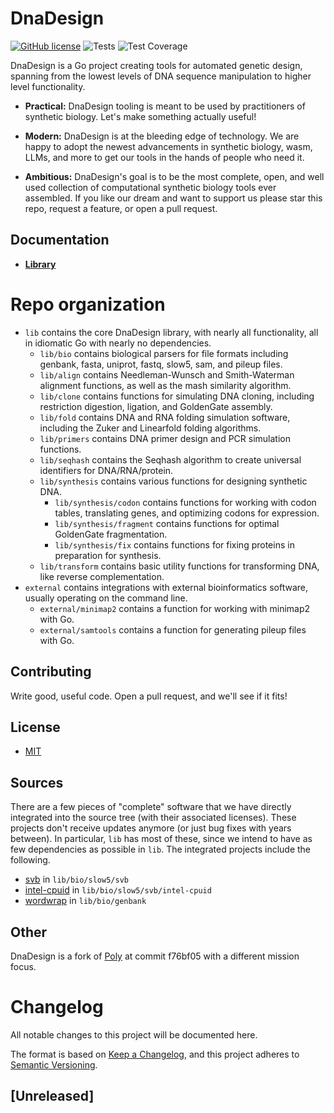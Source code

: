 # DnaDesign

[![GitHub license](https://img.shields.io/badge/license-MIT-blue.svg)](https://github.com/koeng101/dnadesign/blob/main/LICENSE) 
![Tests](https://github.com/koeng101/dnadesign/workflows/Test/badge.svg)
![Test Coverage](https://img.shields.io/endpoint?url=https://gist.githubusercontent.com/koeng101/e8462880f920d70b182d5df3617b30f5/raw/coverage.json)

DnaDesign is a Go project creating tools for automated genetic design, spanning from the lowest levels of DNA sequence manipulation to higher level functionality.

* **Practical:** DnaDesign tooling is meant to be used by practitioners of synthetic biology. Let's make something actually useful!

* **Modern:** DnaDesign is at the bleeding edge of technology. We are happy to adopt the newest advancements in synthetic biology, wasm, LLMs, and more to get our tools in the hands of people who need it.

* **Ambitious:** DnaDesign's goal is to be the most complete, open, and well used collection of computational synthetic biology tools ever assembled. If you like our dream and want to support us please star this repo, request a feature, or open a pull request.

## Documentation

* **[Library](https://pkg.go.dev/github.com/koeng101/dnadesign)**

# Repo organization

* `lib` contains the core DnaDesign library, with nearly all functionality, all in idiomatic Go with nearly no dependencies.
    * `lib/bio` contains biological parsers for file formats including genbank, fasta, uniprot, fastq, slow5, sam, and pileup files.
    * `lib/align` contains Needleman-Wunsch and Smith-Waterman alignment functions, as well as the mash similarity algorithm.
    * `lib/clone` contains functions for simulating DNA cloning, including restriction digestion, ligation, and GoldenGate assembly.
    * `lib/fold` contains DNA and RNA folding simulation software, including the Zuker and Linearfold folding algorithms.
    * `lib/primers` contains DNA primer design and PCR simulation functions.
    * `lib/seqhash` contains the Seqhash algorithm to create universal identifiers for DNA/RNA/protein.
    * `lib/synthesis` contains various functions for designing synthetic DNA.
        * `lib/synthesis/codon` contains functions for working with codon tables, translating genes, and optimizing codons for expression.
        * `lib/synthesis/fragment` contains functions for optimal GoldenGate fragmentation.
        * `lib/synthesis/fix` contains functions for fixing proteins in preparation for synthesis.
    * `lib/transform` contains basic utility functions for transforming DNA, like reverse complementation.
* `external` contains integrations with external bioinformatics software, usually operating on the command line.
    * `external/minimap2` contains a function for working with minimap2 with Go.
    * `external/samtools` contains a function for generating pileup files with Go.


## Contributing

Write good, useful code. Open a pull request, and we'll see if it fits!

## License

* [MIT](LICENSE)

## Sources

There are a few pieces of "complete" software that we have directly integrated into the source tree (with their associated licenses). These projects don't receive updates anymore (or just bug fixes with years between). In particular, `lib` has most of these, since we intend to have as few dependencies as possible in `lib`. The integrated projects include the following.
- [svb](https://github.com/rleiwang/svb) in `lib/bio/slow5/svb`
- [intel-cpuid](https://github.com/aregm/cpuid) in `lib/bio/slow5/svb/intel-cpuid`
- [wordwrap](https://github.com/mitchellh/go-wordwrap) in `lib/bio/genbank`

## Other

DnaDesign is a fork of [Poly](https://github.com/TimothyStiles/poly) at commit f76bf05 with a different mission focus. 

# Changelog

All notable changes to this project will be documented here.

The format is based on [Keep a Changelog](https://keepachangelog.com/en/1.0.0/),
and this project adheres to [Semantic Versioning](https://semver.org/spec/v2.0.0.html).

## [Unreleased]

